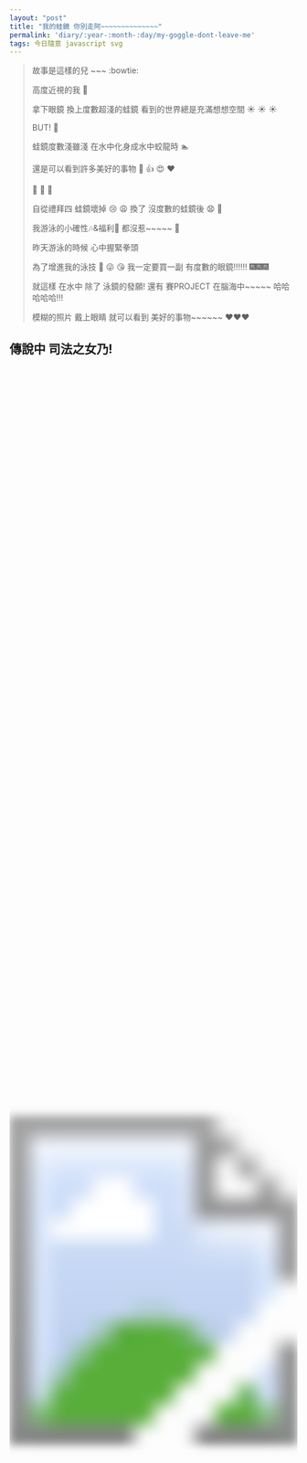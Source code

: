 ```yaml
---
layout: "post"
title: "我的蛙鏡 你別走阿~~~~~~~~~~~~~~"
permalink: 'diary/:year-:month-:day/my-goggle-dont-leave-me'
tags: 今日隨意 javascript svg
---
```

<script src="https://ajax.googleapis.com/ajax/libs/jquery/1.11.1/jquery.min.js"></script>


<style>
/* body {
    margin: 0;
} */
.pic {
    text-align: center;
    position: relative;
    height: 80vh;
    width: 60wh;
}
.blur {
    height: 100%;
}
.overlay {
    position: inherit;
    top: 0px;
    left: 0px;
    height: 100%;
}
circle {
   opacity: 1;
   -webkit-transition: opacity 200ms linear;
   transition: opacity 200ms linear;
}

.pic2 {
    text-align: center;
    position: relative;
    height: 80vh;
    width: 60wh;
}
.blur2 {
    height: 100%;
}
.overlay2 {
    position: inherit;
    top: 0px;
    left: 0px;
    height: 100%;
}

.pic3 {
    text-align: center;
    position: relative;
    height: 100vh;
    width: 100wh;
}
.blur3 {
    height: 100%;
}
.overlay3 {
    position: inherit;
    top: 0px;
    left: 0px;
    height: 100%;
}

</style>


>
> 故事是這樣的兒 ~~~ :bowtie:
> 
> 高度近視的我 :whale:
>
> 拿下眼鏡 換上度數超淺的蛙鏡 看到的世界總是充滿想想空間 :sunny: :sunny: :sunny:
>
> BUT! :sunflower: 
> 
> 蛙鏡度數淺雖淺 在水中化身成水中蛟龍時 :swimmer: 
> 
> 還是可以看到許多美好的事物 :bikini: :thumbsup: :heart_eyes: :heart:
>
> :see_no_evil: :see_no_evil: :see_no_evil:
>
> 自從禮拜四 蛙鏡壞掉 :cry: :weary: 換了 沒度數的蛙鏡後 :anguished: :triumph:
>
> 我游泳的小確性:notes:&福利:gift_heart: 都沒惹~~~~~ :speech_balloon:
>
>
> 昨天游泳的時候 心中握緊拳頭 
>
> 為了增進我的泳技 :bikini: :stuck_out_tongue_winking_eye: :kissing_heart: 我一定要買一副 有度數的眼鏡!!!!!! :fireworks::fireworks::fireworks:
> 
> 就這樣 在水中 除了 泳鏡的發願! 還有 賽PROJECT 在腦海中~~~~~ 哈哈哈哈哈!!!
>
> 模糊的照片 戴上眼睛 就可以看到 美好的事物~~~~~~ :heart::heart::heart:

## 傳說中 司法之女乃!


<div class="overlay">
   <div class="pic">
     <svg class="blur" xmlns="http://www.w3.org/2000/svg" xmlns:xlink="http://www.w3.org/1999/xlink" width="100%">
           <image filter="url(#filter2)" xlink:href="https://i.imgur.com/ZiJUoOY.png" width="100%" height="100%"></image>
           <filter id="filter2">
               <fegaussianblur stdDeviation="8" />
           </filter>
           <mask id="mask1">
               <circle cx="-50%" cy="-50%" r="30" fill="white" filter="url(#filter2)" />
           </mask>
           <image xlink:href="https://i.imgur.com/ZiJUoOY.png" width="100%" height="100%" mask="url(#mask1)"></image>
       </svg>
   </div>
</div>


## 怎麼寫的

### html, css

- css

~~~css
.pic {
    text-align: center;
    position: relative;
    height: 80vh;
    width: 60wh;
}
.blur {
    height: 100%;
}
.overlay {
    position: inherit;
    top: 0px;
    left: 0px;
    height: 100%;
}
circle {
   opacity: 1;
   -webkit-transition: opacity 200ms linear;
   transition: opacity 200ms linear;
}
~~~

- html

~~~s
<div class="overlay">
   <div class="pic">
     <svg class="blur" xmlns="http://www.w3.org/2000/svg" xmlns:xlink="http://www.w3.org/1999/xlink" width="100%">
           <image filter="url(#filter2)" xlink:href="https://i.imgur.com/ZiJUoOY.png" width="100%" height="100%"></image>
           <filter id="filter2">
               <fegaussianblur stdDeviation="5" />
           </filter>
           <mask id="mask1">
               <circle cx="-50%" cy="-50%" r="30" fill="white" filter="url(#filter2)" />
           </mask>
           <image xlink:href="https://i.imgur.com/ZiJUoOY.png" width="100%" height="100%" mask="url(#mask1)"></image>
       </svg>
   </div>
</div>
~~~

### javascript, jQuery

~~~html
<script src="https://ajax.googleapis.com/ajax/libs/jquery/1.11.1/jquery.min.js"></script>
~~~

~~~ javascript
const svgNS = "http://www.w3.org/2000/svg";

$(document).ready(function() {
//   let mask1 = $('#mask1 circle')[0];
//   let mask2 = $('#mask2 circle')[0];
  $('.pic').mousemove(function (event) {
    event.preventDefault();
    var upX = event.offsetX // event.clientX;
    var upY = event.offsetY // event.clientY;
    let mask = $('#mask1')[0];

    const circle = document.createElementNS(svgNS, "circle");
    circle.setAttribute("cx", upX)
    circle.setAttribute("cy", upY)    
    circle.setAttribute("r", "50")    
    circle.setAttribute("fill", "white");
    circle.setAttribute("filter", "url(#filter2)");
    
    mask.appendChild(circle);
    
    setTimeout(function(){ 
        circle.style.opacity = '0';
        setTimeout(function(){ 
            mask.removeChild(circle);
        }, 300);
    }, 300);
  });

  $('.pic2').mousemove(function (event) {
    event.preventDefault();
    var upX = event.offsetX // event.clientX;
    var upY = event.offsetY // event.clientY;
    let mask2 = $('#mask2')[0];

    const circle = document.createElementNS(svgNS, "circle");
    circle.setAttribute("cx", upX)
    circle.setAttribute("cy", upY)    
    circle.setAttribute("r", "50")    
    circle.setAttribute("fill", "white");
    circle.setAttribute("filter", "url(#filter2_2)");
    
    mask2.appendChild(circle);
    
    setTimeout(function(){ 
        circle.style.opacity = '0';
        setTimeout(function(){ 
            mask2.removeChild(circle);
        }, 300);
    }, 300);
  });

  $('.pic3').mousemove(function (event) {
    event.preventDefault();
    var upX = event.offsetX // event.clientX;
    var upY = event.offsetY // event.clientY;
    let mask2 = $('#mask3')[0];

    const circle = document.createElementNS(svgNS, "circle");
    circle.setAttribute("cx", upX)
    circle.setAttribute("cy", upY)    
    circle.setAttribute("r", "50")    
    circle.setAttribute("fill", "white");
    circle.setAttribute("filter", "url(#filter3)");
    
    mask2.appendChild(circle);
    
    setTimeout(function(){ 
        circle.style.opacity = '0';
        setTimeout(function(){ 
            mask2.removeChild(circle);
        }, 300);
    }, 300);
  });
}); 
~~~

## 阿珍

<div class="overlay2">
   <div class="pic2">
     <svg class="blur2" xmlns="http://www.w3.org/2000/svg" xmlns:xlink="http://www.w3.org/1999/xlink" width="100%">
           <image filter="url(#filter2_2)" xlink:href="https://i.imgur.com/fib72UQ.jpg" width="100%" height="100%"></image>
           <filter id="filter2_2">
               <fegaussianblur stdDeviation="8" />
           </filter>
           <mask id="mask2">
               <circle cx="-50%" cy="-50%" r="30" fill="white" filter="url(#filter2_2)" />
           </mask>
           <image xlink:href="https://i.imgur.com/fib72UQ.jpg" width="100%" height="100%" mask="url(#mask2)"></image>
       </svg>
   </div>
</div>


## >\\\\\\<

<div class="overlay3">
   <div class="pic3">
     <svg class="blur3" xmlns="http://www.w3.org/2000/svg" xmlns:xlink="http://www.w3.org/1999/xlink" width="100%">
           <image filter="url(#filter3)" xlink:href="https://cdn2.ettoday.net/images/3931/3931683.jpg" width="100%" height="100%"></image>
           <filter id="filter3">
               <fegaussianblur stdDeviation="8" />
           </filter>
           <mask id="mask3">
               <circle cx="-50%" cy="-50%" r="30" fill="white" filter="url(#filter3)" />
           </mask>
           <image xlink:href="https://cdn2.ettoday.net/images/3931/3931683.jpg" width="100%" height="100%" mask="url(#mask3)"></image>
       </svg>
   </div>
</div>




<script>
// const mask1 = document.getElementById("mask1").children[0];
const svgNS = "http://www.w3.org/2000/svg";

$(document).ready(function() {
//   let mask1 = $('#mask1 circle')[0];
//   let mask2 = $('#mask2 circle')[0];
  $('.pic').mousemove(function (event) {
    event.preventDefault();
    var upX = event.offsetX // event.clientX;
    var upY = event.offsetY // event.clientY;
    let mask = $('#mask1')[0];

    const circle = document.createElementNS(svgNS, "circle");
    circle.setAttribute("cx", upX)
    circle.setAttribute("cy", upY)    
    circle.setAttribute("r", "50")    
    circle.setAttribute("fill", "white");
    circle.setAttribute("filter", "url(#filter2)");
    
    mask.appendChild(circle);
    
    setTimeout(function(){ 
        circle.style.opacity = '0';
        setTimeout(function(){ 
            mask.removeChild(circle);
        }, 300);
    }, 300);
  });

  $('.pic2').mousemove(function (event) {
    event.preventDefault();
    var upX = event.offsetX // event.clientX;
    var upY = event.offsetY // event.clientY;
    let mask2 = $('#mask2')[0];

    const circle = document.createElementNS(svgNS, "circle");
    circle.setAttribute("cx", upX)
    circle.setAttribute("cy", upY)    
    circle.setAttribute("r", "50")    
    circle.setAttribute("fill", "white");
    circle.setAttribute("filter", "url(#filter2_2)");
    
    mask2.appendChild(circle);
    
    setTimeout(function(){ 
        circle.style.opacity = '0';
        setTimeout(function(){ 
            mask2.removeChild(circle);
        }, 300);
    }, 300);
  });

  $('.pic3').mousemove(function (event) {
    event.preventDefault();
    var upX = event.offsetX // event.clientX;
    var upY = event.offsetY // event.clientY;
    let mask2 = $('#mask3')[0];

    const circle = document.createElementNS(svgNS, "circle");
    circle.setAttribute("cx", upX)
    circle.setAttribute("cy", upY)    
    circle.setAttribute("r", "50")    
    circle.setAttribute("fill", "white");
    circle.setAttribute("filter", "url(#filter3)");
    
    mask2.appendChild(circle);
    
    setTimeout(function(){ 
        circle.style.opacity = '0';
        setTimeout(function(){ 
            mask2.removeChild(circle);
        }, 300);
    }, 300);
  });
}); 
</script>

### 參考資料

- [Unblur part of an image where the mouse hovers over](https://stackoverflow.com/questions/35099681/unblur-part-of-an-image-where-the-mouse-hovers-over){:target="_back"}
- [codepen: unblur image on mousehover](https://codepen.io/tech-punkt/pen/gwzwXP){:target="_back"}
- [w3school.com: SVG circle](https://www.w3schools.com/graphics/svg_circle.asp){:target="_back"}
- [Get X, Y Coordinates of Mouse Within Box](https://css-tricks.com/snippets/jquery/get-x-y-mouse-coordinates/){:target="_back"}
- [MDN: Document.createElementNS](https://developer.mozilla.org/en-US/docs/Web/API/Document/createElementNS){:target="_back"}
